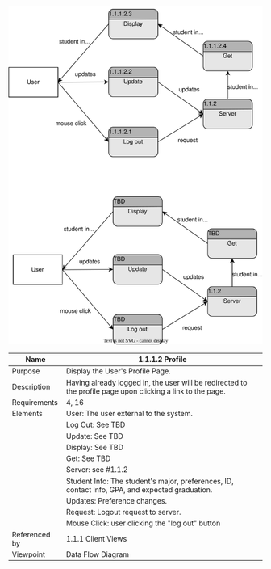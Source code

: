 ![Profile DFD](TeamThreeFiles/1.1.1.2_v4_ProfileDesignDiagram.drawio.svg)

| Name | 1.1.1.2 Profile |
| ------------- | ----------- |
| Purpose       | Display the User's Profile Page. |
| Description   | Having already logged in, the user will be redirected to the profile page upon clicking a link to the page. |
| Requirements  | 4, 16 |
| Elements      | User: The user external to the system. |
|               | Log Out: See TBD | 
|               | Update: See TBD  |
|               | Display: See TBD  | 
|               | Get: See TBD  | 
|               | Server: see #1.1.2 |
|               | Student Info: The student's major, preferences, ID, contact info, GPA, and expected graduation. |
|               | Updates: Preference changes. |
|               | Request: Logout request to server. |
|               | Mouse Click: user clicking the "log out" button | 
| Referenced by | 1.1.1 Client Views | 
| Viewpoint     | Data Flow Diagram |
